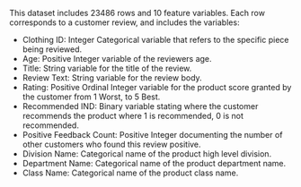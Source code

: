 This dataset includes 23486 rows and 10 feature variables. Each row corresponds to a customer review, and includes the variables:

- Clothing ID: Integer Categorical variable that refers to the specific piece being reviewed.
- Age: Positive Integer variable of the reviewers age.
- Title: String variable for the title of the review.
- Review Text: String variable for the review body.
- Rating: Positive Ordinal Integer variable for the product score granted by the customer from 1 Worst, to 5 Best.
- Recommended IND: Binary variable stating where the customer recommends the product where 1 is recommended, 0 is not recommended.
- Positive Feedback Count: Positive Integer documenting the number of other customers who found this review positive.
- Division Name: Categorical name of the product high level division.
- Department Name: Categorical name of the product department name.
- Class Name: Categorical name of the product class name.
